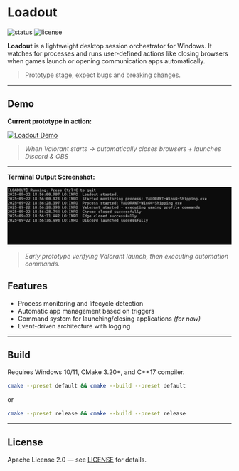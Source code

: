# Loadout

![status](https://img.shields.io/badge/status-alpha-orange)
![license](https://img.shields.io/badge/license-Apache%202.0-blue)

**Loadout** is a lightweight desktop session orchestrator for Windows. It watches for processes and runs user-defined actions like closing browsers when games launch or opening communication apps automatically.

> Prototype stage, expect bugs and breaking changes.

---

## Demo

**Current prototype in action:**

[![Loadout Demo](https://img.youtube.com/vi/r2Zaor9yPTA/0.jpg)](https://youtu.be/r2Zaor9yPTA)

> *When Valorant starts → automatically closes browsers + launches Discord & OBS*

---

**Terminal Output Screenshot:**

![Terminal demo of Loadout prototype](demo/loadout-demo.png)

> *Early prototype verifying Valorant launch, then executing automation commands.*




## Features

- Process monitoring and lifecycle detection
- Automatic app management based on triggers
- Command system for launching/closing applications *(for now)*
- Event-driven architecture with logging

---

## Build

Requires Windows 10/11, CMake 3.20+, and C++17 compiler.

```bash
cmake --preset default && cmake --build --preset default
```

or 


```bash
cmake --preset release && cmake --build --preset release
```

---

## License

Apache License 2.0 — see [LICENSE](LICENSE) for details.
